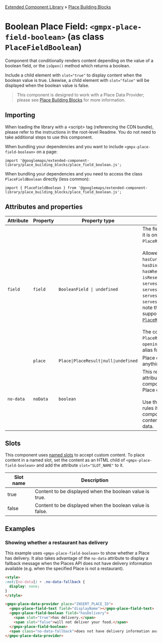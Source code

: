 [Extended Component Library](../../../README.md) » [Place Building Blocks](../README.md)

# Boolean Place Field: `<gmpx-place-field-boolean>` (as class `PlaceFieldBoolean`)

Component that conditionally renders content depending on the value of a
boolean field, or the `isOpen()` method which returns a boolean.

Include a child element with `slot="true"` to display content when the
boolean value is true. Likewise, a child element with `slot="false"` will be
displayed when the boolean value is false.

> This component is designed to work with a Place Data Provider; please see [Place Building Blocks](../README.md) for more information.

## Importing

When loading the library with a &lt;script&gt; tag (referencing the CDN bundle), please refer to the instructions in the root-level Readme. You do not need to take additional steps to use this component.

When bundling your dependencies and you want to include `<gmpx-place-field-boolean>` on a page:

```
import '@googlemaps/extended-component-library/place_building_blocks/place_field_boolean.js';
```

When bundling your dependencies and you need to access the class `PlaceFieldBoolean` directly (less common):

```
import { PlaceFieldBoolean } from '@googlemaps/extended-component-library/place_building_blocks/place_field_boolean.js';
```

## Attributes and properties

| Attribute | Property | Property type                         | Description                                                                                                                                                                                                                                                                                                                                                                                                                                                                                                                                                                                                                                                                                                                                                                                                                                                                                                                                      | Default | [Reflects?](https://open-wc.org/guides/knowledge/attributes-and-properties/#attribute-and-property-reflection) |
| --------- | -------- | ------------------------------------- | ------------------------------------------------------------------------------------------------------------------------------------------------------------------------------------------------------------------------------------------------------------------------------------------------------------------------------------------------------------------------------------------------------------------------------------------------------------------------------------------------------------------------------------------------------------------------------------------------------------------------------------------------------------------------------------------------------------------------------------------------------------------------------------------------------------------------------------------------------------------------------------------------------------------------------------------------ | ------- | -------------------------------------------------------------------------------------------------------------- |
| `field`   | `field`  | `BooleanField \| undefined`           | The field to display, formatted as it is on either a `Place` or `PlaceResult`.<br/><br/>Allowed [Place fields](https://developers.google.com/maps/documentation/javascript/reference/place?utm_source=github&utm_medium=documentation&utm_campaign=&utm_content=web_components) are `hasCurbsidePickup`, `hasDelivery`, `hasDineIn`, `hasTakeout`, `hasWheelchairAccessibleEntrance`, `isReservable`, `servesBeer`, `servesBreakfast`, `servesBrunch`, `servesDinner`, `servesLunch`, `servesVegetarianFood`, `servesWine`, and `isOpen()`. Please note that only `isOpen()` is supported by the legacy [`PlaceResult` class](https://developers.google.com/maps/documentation/javascript/reference/places-service?utm_source=github&utm_medium=documentation&utm_campaign=&utm_content=web_components#PlaceResult).<br/><br/>The component also supports the `PlaceResult` field specifier `opening_hours.isOpen()` as an alias for `isOpen()`. |         | ✅                                                                                                              |
|           | `place`  | `Place\|PlaceResult\|null\|undefined` | Place data to render, overriding anything provided by context.                                                                                                                                                                                                                                                                                                                                                                                                                                                                                                                                                                                                                                                                                                                                                                                                                                                                                   |         | ❌                                                                                                              |
| `no-data` | `noData` | `boolean`                             | This read-only property and attribute indicate whether the component has the required Place data to display itself.<br/><br/>Use the attribute to target CSS rules if you wish to hide this component, or display alternate content, when there's no valid data.                                                                                                                                                                                                                                                                                                                                                                                                                                                                                                                                                                                                                                                                                 | `true`  | ✅                                                                                                              |

## Slots

This component uses [named slots](https://developer.mozilla.org/en-US/docs/Web/API/Web_components/Using_templates_and_slots#adding_flexibility_with_slots) to accept custom content. To place content in a named slot, set the content as an HTML child of `<gmpx-place-field-boolean>` and add the attribute `slot="SLOT_NAME"` to it.

| Slot name | Description                                              |
| --------- | -------------------------------------------------------- |
| true      | Content to be displayed when the boolean value is true.  |
| false     | Content to be displayed when the boolean value is false. |



## Examples

### Showing whether a restaurant has delivery

This example uses `<gmpx-place-field-boolean>` to show whether a Place has
delivery. It also takes advantage of the `no-data` attribute to display
a fallback message when the Places API does not have delivery information
available (e.g. when the specified Place is not a restaurant).

```html
<style>
:not([no-data]) + .no-data-fallback {
  display: none;  
}
</style>

<gmpx-place-data-provider place="INSERT_PLACE_ID">
  <gmpx-place-field-text field="displayName"></gmpx-place-field-text>
  <gmpx-place-field-boolean field="hasDelivery">
    <span slot="true">has delivery.</span>
    <span slot="false">will not deliver your food.</span>
  </gmpx-place-field-boolean>
  <span class="no-data-fallback">does not have delivery information available.</span>
</gmpx-place-data-provider>
```




